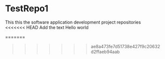 # TestRepo1
This this the software application development 
project repositories
<<<<<<< HEAD
Add the text
Hello world

=======
>>>>>>> ae8a473fe7d51738e427f9c20632d2ffaeb94aab
